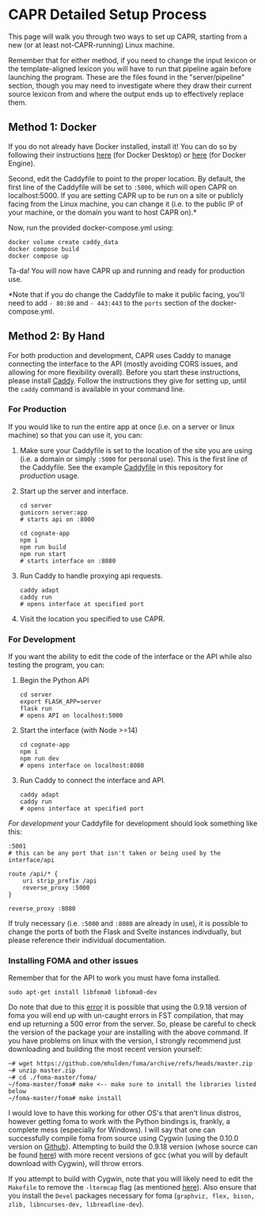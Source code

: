 # CAPR Detailed Setup Process

This page will walk you through two ways to set up CAPR, starting from a new (or at least not-CAPR-running) Linux machine.

Remember that for either method, if you need to change the input lexicon or the template-aligned lexicon you will have to run that pipeline again before launching the program. These are the files found in the "server/pipeline" section, though you may need to investigate where they draw their current source lexicon from and where the output ends up to effectively replace them.

## Method 1: Docker

If you do not already have Docker installed, install it! You can do so by following their instructions [here](https://docs.docker.com/desktop/) (for Docker Desktop) or [here](https://docs.docker.com/engine/install/) (for Docker Engine).

Second, edit the Caddyfile to point to the proper location. By default, the first line of the Caddyfile will be set to `:5000`, which will open CAPR on localhost:5000. If you are setting CAPR up to be run on a site or publicly facing from the Linux machine, you can change it (i.e. to the public IP of your machine, or the domain you want to host CAPR on).*

Now, run the provided docker-compose.yml using:
```
docker volume create caddy_data
docker compose build
docker compose up
```
Ta-da! You will now have CAPR up and running and ready for production use.

*Note that if you do change the Caddyfile to make it public facing, you'll need to add
`- 80:80` and  `- 443:443` to the `ports` section of the docker-compose.yml.

## Method 2: By Hand

For both production and development, CAPR uses Caddy to manage connecting the interface to the API (mostly avoiding CORS issues, and allowing for more flexibility overall). Before you start these instructions, please install [Caddy](https://caddyserver.com/). Follow the instructions they give for setting up, until the `caddy` command is available in your command line.

### For Production
If you would like to run the entire app at once (i.e. on a server or linux machine) so that you can use it, you can:

1. Make sure your Caddyfile is set to the location of the site you are using (i.e. a domain or simply `:5000` for personal use). This is the first line of the Caddyfile. See the example [Caddyfile](https://github.com/knightss27/capr/blob/main/Caddyfile) in this repository for *production* usage.
2. Start up the server and interface.
    ```
    cd server
    gunicorn server:app
    # starts api on :8000

    cd cognate-app
    npm i
    npm run build
    npm run start
    # starts interface on :8080
    ```

3. Run Caddy to handle proxying api requests.
    ```
    caddy adapt
    caddy run
    # opens interface at specified port
    ```

4. Visit the location you specified to use CAPR.

### For Development
If you want the ability to edit the code of the interface or the API while also testing the program, you can:

1. Begin the Python API
    ```
    cd server
    export FLASK_APP=server
    flask run
    # opens API on localhost:5000
    ```

2. Start the interface (with Node >=14)
    ```
    cd cognate-app
    npm i
    npm run dev
    # opens interface on localhost:8080
    ```

3. Run Caddy to connect the interface and API.
    ```
    caddy adapt
    caddy run
    # opens interface at specified port
    ```

*For development* your Caddyfile for development should look something like this:
```
:5001 
# this can be any port that isn't taken or being used by the interface/api

route /api/* {
    uri strip_prefix /api
    reverse_proxy :5000
}

reverse_proxy :8080
```

If truly necessary (i.e. `:5000` and `:8080` are already in use), it is possible to change the ports of both the Flask and Svelte instances indivdually, but please reference their individual documentation.

### Installing FOMA and other issues

Remember that for the API to work you must have foma installed.
```
sudo apt-get install libfoma0 libfoma0-dev
```

Do note that due to this [error](https://github.com/mhulden/foma/issues/97) it is possible that using the 0.9.18 version of foma you will end up with un-caught errors in FST compilation, that may end up returning a 500 error from the server. So, please be careful to check the version of the package your are installing with the above command. If you have problems on linux with the version, I strongly recommend just downloading and building the most recent version yourself:
```
~# wget https://github.com/mhulden/foma/archive/refs/heads/master.zip
~# unzip master.zip
~# cd ./foma-master/foma/
~/foma-master/foma# make <-- make sure to install the libraries listed below
~/foma-master/foma# make install 
```

I would love to have this working for other OS's that aren't linux distros, however getting foma to work with the Python bindings is, frankly, a complete mess (especially for Windows). I will say that one can successfully compile foma from source using Cygwin (using the 0.10.0 version on [Github](https://github.com/mhulden/foma)). Attempting to build the 0.9.18 version (whose source can be found [here](https://bitbucket.org/mhulden/foma/downloads/)) with more recent versions of gcc (what you will by default download with Cygwin), will throw errors.

If you attempt to build with Cygwin, note that you will likely need to edit the `Makefile` to remove the `-ltermcap` flag (as mentioned [here](http://damir.cavar.me/compiling-foma-on-windows-with-cygwin)). Also ensure that you install the `Devel` packages necessary for foma (`graphviz, flex, bison, zlib, libncurses-dev, libreadline-dev`).
